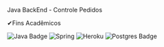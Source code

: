 Java BackEnd - Controle Pedidos

✔Fins Acadêmicos


![Java Badge](https://img.shields.io/badge/Java-ED8B00?style=for-the-badge&logo=java&logoColor=white)
![Spring](ttps://img.shields.io/badge/Spring-6DB33F?style=for-the-badge&logo=spring&logoColor=white)
![Heroku](https://img.shields.io/badge/Heroku-430098?style=for-the-badge&logo=heroku&logoColor=white)
![Postgres Badge](https://img.shields.io/badge/PostgreSQL-316192?style=for-the-badge&logo=postgresql&logoColor=white)

